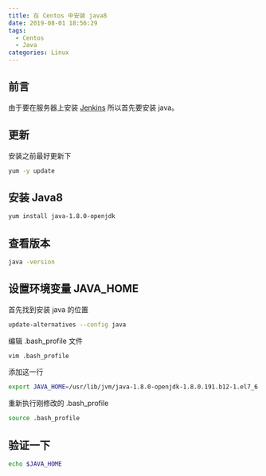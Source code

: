 ```yaml
---
title: 在 Centos 中安装 java8
date: 2019-08-01 18:56:29
tags:
  - Centos
  - Java
categories: Linux
---
```


## 前言

由于要在服务器上安装 [Jenkins](https://jenkins.io/zh/) 所以首先要安装 java。

## 更新

安装之前最好更新下

```bash
yum -y update
```

## 安装 Java8

```bash
yum install java-1.8.0-openjdk
```

## 查看版本

```bash
java -version
```

## 设置环境变量 JAVA_HOME

首先找到安装 java 的位置

```bash
update-alternatives --config java
```

编辑 .bash_profile 文件

```bash
vim .bash_profile
```

添加这一行

```bash
export JAVA_HOME=/usr/lib/jvm/java-1.8.0-openjdk-1.8.0.191.b12-1.el7_6.x86_64/jre/bin/java
```

重新执行刚修改的 .bash_profile

```bash
source .bash_profile
```

## 验证一下

```bash
echo $JAVA_HOME
```
